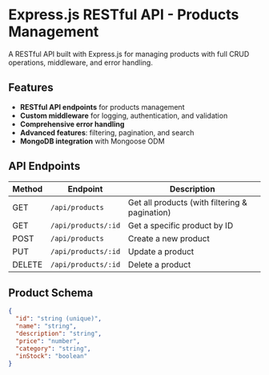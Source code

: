 
# Express.js RESTful API - Products Management

A RESTful API built with Express.js for managing products with full CRUD operations, middleware, and error handling.

## Features

- **RESTful API endpoints** for products management
- **Custom middleware** for logging, authentication, and validation
- **Comprehensive error handling**
- **Advanced features**: filtering, pagination, and search
- **MongoDB integration** with Mongoose ODM

## API Endpoints

| Method | Endpoint | Description |
|--------|----------|-------------|
| GET | `/api/products` | Get all products (with filtering & pagination) |
| GET | `/api/products/:id` | Get a specific product by ID |
| POST | `/api/products` | Create a new product |
| PUT | `/api/products/:id` | Update a product |
| DELETE | `/api/products/:id` | Delete a product |

## Product Schema

```json
{
  "id": "string (unique)",
  "name": "string",
  "description": "string", 
  "price": "number",
  "category": "string",
  "inStock": "boolean"
}
